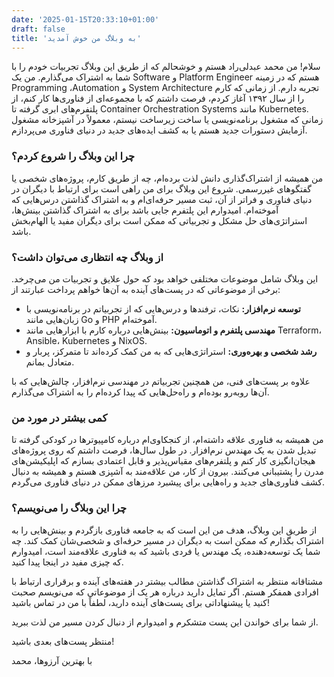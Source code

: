 ```yaml
---
date: '2025-01-15T20:33:10+01:00'
draft: false
title: 'به وبلاگ من خوش آمدید'
---
```

سلام! من محمد عبدلی‌راد هستم و خوشحالم که از طریق این وبلاگ تجربیات خودم را با شما به اشتراک می‌گذارم. من یک Software و Platform Engineer هستم که در زمینه Programming ،Automation و System Architecture تجربه دارم. از زمانی که کارم را از سال ۱۳۹۲ آغاز کردم، فرصت داشتم که با مجموعه‌ای از فناوری‌ها کار کنم، از پلتفرم‌های ابری گرفته تا Container Orchestration Systems مانند Kubernetes. زمانی که مشغول برنامه‌نویسی یا ساخت زیرساخت نیستم، معمولاً در آشپزخانه مشغول آزمایش دستورات جدید هستم یا به کشف ایده‌های جدید در دنیای فناوری می‌پردازم.

### چرا این وبلاگ را شروع کردم؟

من همیشه از اشتراک‌گذاری دانش لذت برده‌ام، چه از طریق کارم، پروژه‌های شخصی یا گفتگوهای غیررسمی. شروع این وبلاگ برای من راهی است برای ارتباط با دیگران در دنیای فناوری و فراتر از آن، ثبت مسیر حرفه‌ای‌ام و به اشتراک گذاشتن درس‌هایی که آموخته‌ام. امیدوارم این پلتفرم جایی باشد برای به اشتراک گذاشتن بینش‌ها، استراتژی‌های حل مشکل و تجربیاتی که ممکن است برای دیگران مفید یا الهام‌بخش باشد.

### از وبلاگ چه انتظاری می‌توان داشت؟

این وبلاگ شامل موضوعات مختلفی خواهد بود که حول علایق و تجربیات من می‌چرخد. برخی از موضوعاتی که در پست‌های آینده به آن‌ها خواهم پرداخت عبارتند از:

- **توسعه نرم‌افزار:** نکات، ترفندها و درس‌هایی که از تجربیاتم در برنامه‌نویسی با زبان‌هایی مانند Go و PHP آموخته‌ام.
- **مهندسی پلتفرم و اتوماسیون:** بینش‌هایی درباره کارم با ابزارهایی مانند Terraform، Ansible، Kubernetes و NixOS.
- **رشد شخصی و بهره‌وری:** استراتژی‌هایی که به من کمک کرده‌اند تا متمرکز، پربار و متعادل بمانم.

علاوه بر پست‌های فنی، من همچنین تجربیاتم در مهندسی نرم‌افزار، چالش‌هایی که با آن‌ها روبه‌رو بوده‌ام و راه‌حل‌هایی که پیدا کرده‌ام را به اشتراک می‌گذارم.

### کمی بیشتر در مورد من

من همیشه به فناوری علاقه داشته‌ام، از کنجکاوی‌ام درباره کامپیوترها در کودکی گرفته تا تبدیل شدن به یک مهندس نرم‌افزار. در طول سال‌ها، فرصت داشتم که روی پروژه‌های هیجان‌انگیزی کار کنم و پلتفرم‌های مقیاس‌پذیر و قابل اعتمادی بسازم که اپلیکیشن‌های مدرن را پشتیبانی می‌کنند. بیرون از کار، من علاقه‌مند به آشپزی هستم و همیشه به دنبال کشف فناوری‌های جدید و راه‌هایی برای پیشبرد مرزهای ممکن در دنیای فناوری می‌گردم.

### چرا این وبلاگ را می‌نویسم؟

از طریق این وبلاگ، هدف من این است که به جامعه فناوری بازگردم و بینش‌هایی را به اشتراک بگذارم که ممکن است به دیگران در مسیر حرفه‌ای و شخصی‌شان کمک کند. چه شما یک توسعه‌دهنده، یک مهندس یا فردی باشید که به فناوری علاقه‌مند است، امیدوارم که چیزی مفید در اینجا پیدا کنید.

مشتاقانه منتظر به اشتراک گذاشتن مطالب بیشتر در هفته‌های آینده و برقراری ارتباط با افرادی همفکر هستم. اگر تمایل دارید درباره هر یک از موضوعاتی که می‌نویسم صحبت کنید یا پیشنهاداتی برای پست‌های آینده دارید، لطفاً با من در تماس باشید!

از شما برای خواندن این پست متشکرم و امیدوارم از دنبال کردن مسیر من لذت ببرید.

منتظر پست‌های بعدی باشید!

با بهترین آرزوها،
محمد
